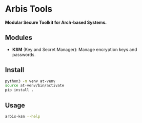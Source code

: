 # Arbis Tools

**Modular Secure Toolkit for Arch-based Systems.**

## Modules

- **KSM** (Key and Secret Manager): Manage encryption keys and passwords.

## Install

```bash
python3 -m venv at-venv
source at-venv/bin/activate
pip install .
```

## Usage

```bash
arbis-ksm --help
```